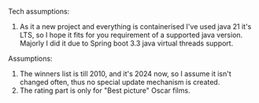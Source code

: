 Tech assumptions:
1. As it a new project and everything is containerised I've used java 21 it's LTS, so I hope it fits for you requirement of a supported java version. Majorly I did it due to Spring boot 3.3 java virtual threads support.

Assumptions:
1. The winners list is till 2010, and it's 2024 now, so I assume it isn't changed often, thus no special update mechanism is created.
2. The rating part is only for "Best picture" Oscar films.